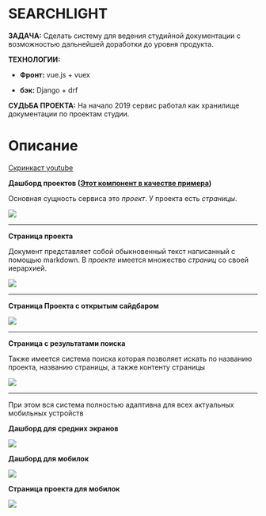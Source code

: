 # SEARCHLIGHT

**ЗАДАЧА:** Сделать систему для ведения студийной документации с возможностью
дальнейшей доработки до уровня продукта.  

**ТЕХНОЛОГИИ:**

* **Фронт:** vue.js + vuex

* **бэк:** Django + drf


**СУДЬБА ПРОЕКТА:** На начало 2019 сервис работал как хранилище документации по проектам студии.

# Описание

[Скринкаст youtube](https://www.youtube.com/watch?v=iq5BHQian9I)

**Дашборд проектов ([Этот компонент в качестве примера](/russian/2.searchlight/code_example.vue))**

Основная сущность сервиса это _проект_. У проекта есть _страницы_.

![](./static/01.jpg)

---

**Страница проекта**

Документ представляет собой обыкновенный текст написанный с помощью markdown.
В _проекте_ имеется множество _страниц_ со своей иерархией.

![](./static/02.jpg)

---

**Страница Проекта с открытым сайдбаром**

![](./static/03.jpg)

---

**Страница с результатами поиска**

Также имеется система поиска которая позволяет искать по названию проекта, 
названию страницы, а также контенту страницы

![](./static/04.jpg)

---

При этом вся система полностью адаптивна для всех актуальных мобильных устройств

**Дашборд для средних экранов**

![](./static/05.jpg)

**Дашборд для мобилок**

![](./static/06.jpg)

**Страница проекта для мобилок**

![](./static/07.jpg)
